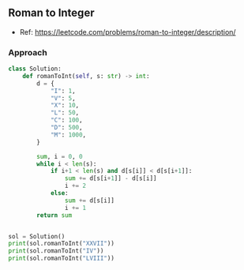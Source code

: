 
## Roman to Integer
- Ref: https://leetcode.com/problems/roman-to-integer/description/

### Approach

```py
class Solution:
    def romanToInt(self, s: str) -> int:
        d = {
            "I": 1,
            "V": 5,
            "X": 10,
            "L": 50,
            "C": 100,
            "D": 500,
            "M": 1000,
        }

        sum, i = 0, 0
        while i < len(s):
            if i+1 < len(s) and d[s[i]] < d[s[i+1]]:
                sum += d[s[i+1]] - d[s[i]]
                i += 2
            else:
                sum += d[s[i]]
                i += 1
        return sum


sol = Solution()
print(sol.romanToInt("XXVII"))
print(sol.romanToInt("IV"))
print(sol.romanToInt("LVIII"))
```